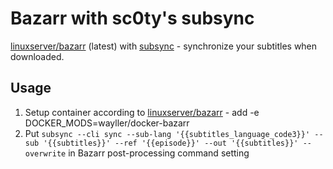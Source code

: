 # Bazarr with sc0ty's subsync

[linuxserver/bazarr](https://hub.docker.com/r/linuxserver/bazarr) (latest) with [subsync](https://github.com/sc0ty/subsync) - synchronize your subtitles when downloaded.

## Usage

1. Setup container according to [linuxserver/bazarr](https://hub.docker.com/r/linuxserver/bazarr) - 
   add -e DOCKER_MODS=wayller/docker-bazarr
2. Put `subsync --cli sync --sub-lang '{{subtitles_language_code3}}' --sub '{{subtitles}}' --ref '{{episode}}' --out '{{subtitles}}' --overwrite` in Bazarr post-processing command setting
